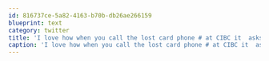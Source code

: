 ```yaml
---
id: 816737ce-5a82-4163-b70b-db26ae266159
blueprint: text
category: twitter
title: 'I love how when you call the lost card phone # at CIBC it  asks you to enter your bank card #'
caption: 'I love how when you call the lost card phone # at CIBC it  asks you to enter your bank card #'
---
```


